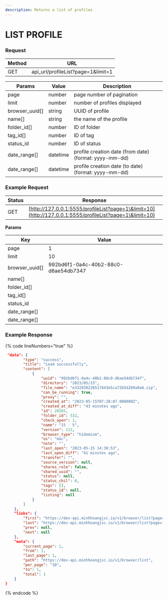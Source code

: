 ```yaml
---
description: Returns a list of profiles
---
```


# LIST PROFILE

### Request

| Method | URL                                  |
| ------ | ------------------------------------ |
| GET    | api\_url/profileList?page=1\&limit=1 |

| Params           | Value    | Description                                            |
| ---------------- | -------- | ------------------------------------------------------ |
| page             | number   | page number of pagination                              |
| limit            | number   | number of profiles displayed                           |
| browser\_uuid\[] | string   | UUID of profile                                        |
| name\[]          | string   | the name of the profile                                |
| folder\_id\[]    | number   | ID of folder                                           |
| tag\_id\[]       | number   | ID of tag                                              |
| status\_id       | number   | ID of status                                           |
| date\_range\[]   | datetime | profile creation date (from date) (format: yyyy-mm-dd) |
| date\_range\[]   | datetime | profile creation date (to date) (format: yyyy-mm-dd)   |

### **Example Request**

| Status | Response                                                                                                 |
| ------ | -------------------------------------------------------------------------------------------------------- |
| GET    | [http://127.0.0.1:5555/profileList?page=1\&limit=10](http://127.0.0.1:5555/profileList?page=1\&limit=10) |

&#x20;  **Params**

| Key              | Value                                |
| ---------------- | ------------------------------------ |
| page             | 1                                    |
| limit            | 10                                   |
| browser\_uuid\[] | 992bd6f1-0a4c-40b2-88c0-d6ae54db7347 |
| name\[]          |                                      |
| folder\_id\[]    |                                      |
| tag\_id\[]       |                                      |
| status\_id       |                                      |
| date\_range\[]   |                                      |
| date\_range\[]   |                                      |

### **Example Response**

{% code lineNumbers="true" %}
```json
 "data": {
        "type": "success",
        "title": "Load successfully",
        "content": [
            {
                "uuid": "992bd6f1-0a4c-40b2-88c0-d6ae54db7347",
                "directory": "2023/05/15",
                "file_name": "e332938226517443e5ca72b5d269a0a6.zip",
                "can_be_running": true,
                "proxy": "",
                "created_at": "2023-05-15T07:28:07.000000Z",
                "created_at_diff": "43 minutes ago",
                "id": 20165,
                "folder_id": 532,
                "check_open": 1,
                "name": "15 - 5",
                "version": 112,
                "browser_type": "hidemium",
                "os": "mac",
                "note": "",
                "last_open": "2023-05-15 14:30:53",
                "last_open_diff": "41 minutes ago",
                "transfer": "",
                "source_version": null,
                "shares_role": false,
                "shared_uuid": "",
                "status": null,
                "status_chil": 0,
                "tags": [],
                "status_id": null,
                "listing": null
            }
        ]
    },
    "links": {
        "first": "https://dev-api.minhhoangjsc.io/v1/browser/list?page=1",
        "last": "https://dev-api.minhhoangjsc.io/v1/browser/list?page=1",
        "prev": null,
        "next": null
    },
    "meta": {
        "current_page": 1,
        "from": 1,
        "last_page": 1,
        "path": "https://dev-api.minhhoangjsc.io/v1/browser/list",
        "per_page": "10",
        "to": 1,
        "total": 1
    }
}
```
{% endcode %}
